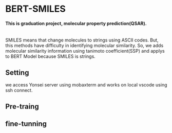 # __BERT-SMILES__
#### This is graduation project, molecular property prediction(QSAR). 
<br>
SMILES means that change molecules to strings using ASCII codes. 
But, this methods have difficulty in identifying molecular similarity. 
So, we adds molecular similarity information using tanimoto coefficient(SSP) and applys to BERT Model because SMILES is strings.

<br>

## __Setting__
we access Yonsei server using mobaxterm and works on local vscode using ssh connect.

## __Pre-traing__

## __fine-tunning__

